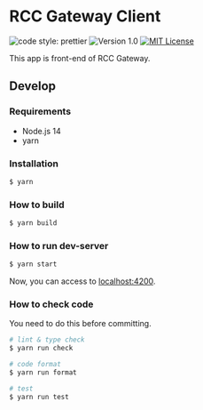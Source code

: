 # RCC Gateway Client

![code style: prettier](https://img.shields.io/badge/code_style-prettier-ff69b4.svg)
![Version 1.0](https://img.shields.io/badge/version-1.0-yellow.svg)
[![MIT License](http://img.shields.io/badge/license-MIT-blue.svg?style=flat)](../LICENSE)

This app is front-end of RCC Gateway.

## Develop

### Requirements

- Node.js 14
- yarn

### Installation

```sh
$ yarn
```

### How to build

```sh
$ yarn build
```

### How to run dev-server

```sh
$ yarn start
```

Now, you can access to [localhost:4200](http://localhost:4200/).

### How to check code

You need to do this before committing.

```sh
# lint & type check
$ yarn run check

# code format
$ yarn run format

# test
$ yarn run test
```

